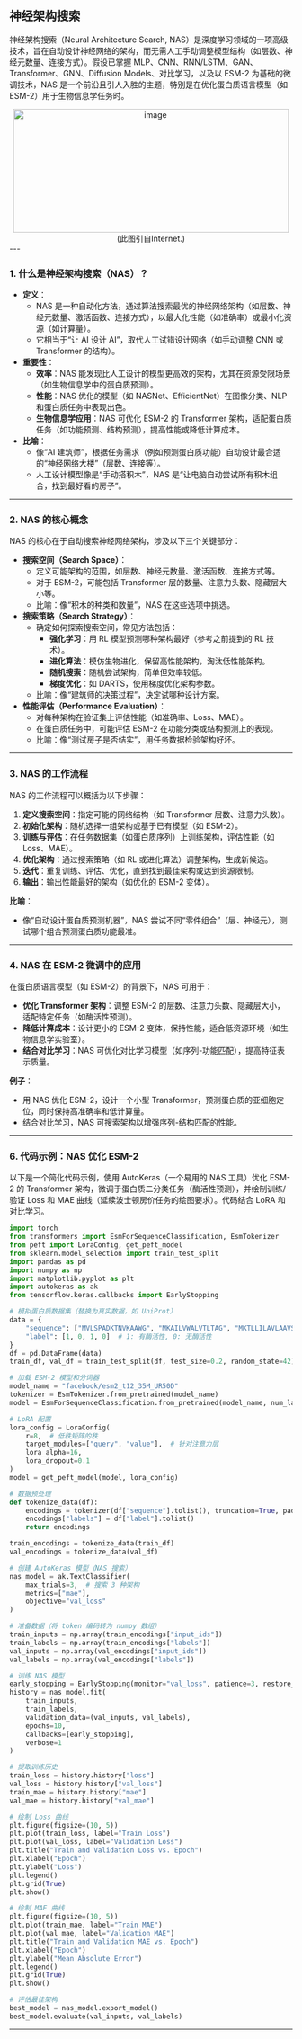 ## 神经架构搜索
神经架构搜索（Neural Architecture Search, NAS）是深度学习领域的一项高级技术，旨在自动设计神经网络的架构，而无需人工手动调整模型结构（如层数、神经元数量、连接方式）。假设已掌握 MLP、CNN、RNN/LSTM、GAN、Transformer、GNN、Diffusion Models、对比学习，以及以 ESM-2 为基础的微调技术，NAS 是一个前沿且引人入胜的主题，特别是在优化蛋白质语言模型（如 ESM-2）用于生物信息学任务时。
<div align="center">
<img width="490" height="220" alt="image" src="https://github.com/user-attachments/assets/033aa71c-7a94-40d5-8003-51504694a7fa" />
</div>
<div align="center">
(此图引自Internet.)
</div>
---

### 1. 什么是神经架构搜索（NAS）？
   - **定义**：
     - NAS 是一种自动化方法，通过算法搜索最优的神经网络架构（如层数、神经元数量、激活函数、连接方式），以最大化性能（如准确率）或最小化资源（如计算量）。
     - 它相当于“让 AI 设计 AI”，取代人工试错设计网络（如手动调整 CNN 或 Transformer 的结构）。
   - **重要性**：
     - **效率**：NAS 能发现比人工设计的模型更高效的架构，尤其在资源受限场景（如生物信息学中的蛋白质预测）。
     - **性能**：NAS 优化的模型（如 NASNet、EfficientNet）在图像分类、NLP 和蛋白质任务中表现出色。
     - **生物信息学应用**：NAS 可优化 ESM-2 的 Transformer 架构，适配蛋白质任务（如功能预测、结构预测），提高性能或降低计算成本。
   - **比喻**：
     - 像“AI 建筑师”，根据任务需求（例如预测蛋白质功能）自动设计最合适的“神经网络大楼”（层数、连接等）。
     - 人工设计模型像是“手动搭积木”，NAS 是“让电脑自动尝试所有积木组合，找到最好看的房子”。

---

### 2. NAS 的核心概念
NAS 的核心在于自动搜索神经网络架构，涉及以下三个关键部分：
   - **搜索空间（Search Space）**：
     - 定义可能架构的范围，如层数、神经元数量、激活函数、连接方式等。
     - 对于 ESM-2，可能包括 Transformer 层的数量、注意力头数、隐藏层大小等。
     - 比喻：像“积木的种类和数量”，NAS 在这些选项中挑选。
   - **搜索策略（Search Strategy）**：
     - 确定如何探索搜索空间，常见方法包括：
       - **强化学习**：用 RL 模型预测哪种架构最好（参考之前提到的 RL 技术）。
       - **进化算法**：模仿生物进化，保留高性能架构，淘汰低性能架构。
       - **随机搜索**：随机尝试架构，简单但效率较低。
       - **梯度优化**：如 DARTS，使用梯度优化架构参数。
     - 比喻：像“建筑师的决策过程”，决定试哪种设计方案。
   - **性能评估（Performance Evaluation）**：
     - 对每种架构在验证集上评估性能（如准确率、Loss、MAE）。
     - 在蛋白质任务中，可能评估 ESM-2 在功能分类或结构预测上的表现。
     - 比喻：像“测试房子是否结实”，用任务数据检验架构好坏。

---

### 3. NAS 的工作流程
NAS 的工作流程可以概括为以下步骤：
1. **定义搜索空间**：指定可能的网络结构（如 Transformer 层数、注意力头数）。
2. **初始化架构**：随机选择一组架构或基于已有模型（如 ESM-2）。
3. **训练与评估**：在任务数据集（如蛋白质序列）上训练架构，评估性能（如 Loss、MAE）。
4. **优化架构**：通过搜索策略（如 RL 或进化算法）调整架构，生成新候选。
5. **迭代**：重复训练、评估、优化，直到找到最佳架构或达到资源限制。
6. **输出**：输出性能最好的架构（如优化的 ESM-2 变体）。

**比喻**：
- 像“自动设计蛋白质预测机器”，NAS 尝试不同“零件组合”（层、神经元），测试哪个组合预测蛋白质功能最准。

---

### 4. NAS 在 ESM-2 微调中的应用
在蛋白质语言模型（如 ESM-2）的背景下，NAS 可用于：
- **优化 Transformer 架构**：调整 ESM-2 的层数、注意力头数、隐藏层大小，适配特定任务（如酶活性预测）。
- **降低计算成本**：设计更小的 ESM-2 变体，保持性能，适合低资源环境（如生物信息学实验室）。
- **结合对比学习**：NAS 可优化对比学习模型（如序列-功能匹配），提高特征表示质量。

**例子**：
- 用 NAS 优化 ESM-2，设计一个小型 Transformer，预测蛋白质的亚细胞定位，同时保持高准确率和低计算量。
- 结合对比学习，NAS 可搜索架构以增强序列-结构匹配的性能。

---

### 6. 代码示例：NAS 优化 ESM-2
以下是一个简化代码示例，使用 AutoKeras（一个易用的 NAS 工具）优化 ESM-2 的 Transformer 架构，微调于蛋白质二分类任务（酶活性预测），并绘制训练/验证 Loss 和 MAE 曲线（延续波士顿房价任务的绘图要求）。代码结合 LoRA 和对比学习。

```python
import torch
from transformers import EsmForSequenceClassification, EsmTokenizer
from peft import LoraConfig, get_peft_model
from sklearn.model_selection import train_test_split
import pandas as pd
import numpy as np
import matplotlib.pyplot as plt
import autokeras as ak
from tensorflow.keras.callbacks import EarlyStopping

# 模拟蛋白质数据集（替换为真实数据，如 UniProt）
data = {
    "sequence": ["MVLSPADKTNVKAAWG", "MKAILVWALVTLTAG", "MKTLLILAVLAAVSG", "MVLSEGEWQLVLHVWK"],
    "label": [1, 0, 1, 0]  # 1: 有酶活性, 0: 无酶活性
}
df = pd.DataFrame(data)
train_df, val_df = train_test_split(df, test_size=0.2, random_state=42)

# 加载 ESM-2 模型和分词器
model_name = "facebook/esm2_t12_35M_UR50D"
tokenizer = EsmTokenizer.from_pretrained(model_name)
model = EsmForSequenceClassification.from_pretrained(model_name, num_labels=2)

# LoRA 配置
lora_config = LoraConfig(
    r=8,  # 低秩矩阵的秩
    target_modules=["query", "value"],  # 针对注意力层
    lora_alpha=16,
    lora_dropout=0.1
)
model = get_peft_model(model, lora_config)

# 数据预处理
def tokenize_data(df):
    encodings = tokenizer(df["sequence"].tolist(), truncation=True, padding=True, max_length=50)
    encodings["labels"] = df["label"].tolist()
    return encodings

train_encodings = tokenize_data(train_df)
val_encodings = tokenize_data(val_df)

# 创建 AutoKeras 模型（NAS 搜索）
nas_model = ak.TextClassifier(
    max_trials=3,  # 搜索 3 种架构
    metrics=["mae"],
    objective="val_loss"
)

# 准备数据（将 token 编码转为 numpy 数组）
train_inputs = np.array(train_encodings["input_ids"])
train_labels = np.array(train_encodings["labels"])
val_inputs = np.array(val_encodings["input_ids"])
val_labels = np.array(val_encodings["labels"])

# 训练 NAS 模型
early_stopping = EarlyStopping(monitor="val_loss", patience=3, restore_best_weights=True)
history = nas_model.fit(
    train_inputs,
    train_labels,
    validation_data=(val_inputs, val_labels),
    epochs=10,
    callbacks=[early_stopping],
    verbose=1
)

# 提取训练历史
train_loss = history.history["loss"]
val_loss = history.history["val_loss"]
train_mae = history.history["mae"]
val_mae = history.history["val_mae"]

# 绘制 Loss 曲线
plt.figure(figsize=(10, 5))
plt.plot(train_loss, label="Train Loss")
plt.plot(val_loss, label="Validation Loss")
plt.title("Train and Validation Loss vs. Epoch")
plt.xlabel("Epoch")
plt.ylabel("Loss")
plt.legend()
plt.grid(True)
plt.show()

# 绘制 MAE 曲线
plt.figure(figsize=(10, 5))
plt.plot(train_mae, label="Train MAE")
plt.plot(val_mae, label="Validation MAE")
plt.title("Train and Validation MAE vs. Epoch")
plt.xlabel("Epoch")
plt.ylabel("Mean Absolute Error")
plt.legend()
plt.grid(True)
plt.show()

# 评估最佳架构
best_model = nas_model.export_model()
best_model.evaluate(val_inputs, val_labels)
```

---







